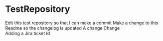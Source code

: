 # TestRepository



Edit this test repository so that I can make a commit
Make a change to this Readme so the changelog is updated
A change
Change    
Adding a Jira ticket Id
